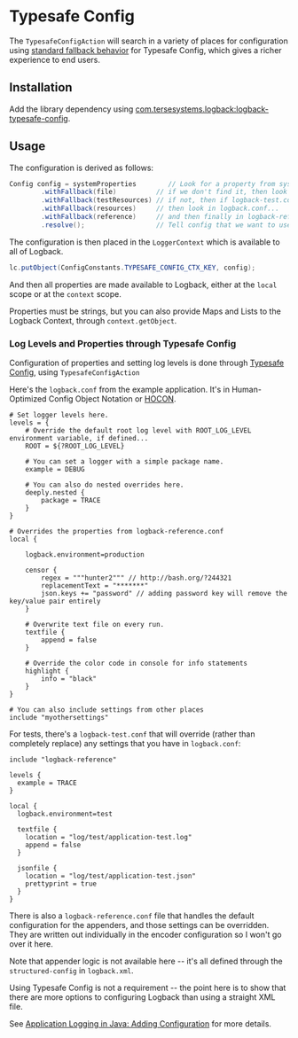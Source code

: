 # Typesafe Config

The `TypesafeConfigAction` will search in a variety of places for configuration using [standard fallback behavior](https://github.com/lightbend/config#standard-behavior) for Typesafe Config, which gives a richer experience to end users.

## Installation

Add the library dependency using [com.tersesystems.logback:logback-typesafe-config](https://mvnrepository.com/artifact/com.tersesystems.logback/logback-typesafe-config).

## Usage

The configuration is derived as follows:

```java
Config config = systemProperties        // Look for a property from system properties first...
        .withFallback(file)          // if we don't find it, then look in an explicitly defined file...
        .withFallback(testResources) // if not, then if logback-test.conf exists, look for it there...
        .withFallback(resources)     // then look in logback.conf...
        .withFallback(reference)     // and then finally in logback-reference.conf.
        .resolve();                  // Tell config that we want to use ${?ENV_VAR} type stuff.
```

The configuration is then placed in the `LoggerContext` which is available to all of Logback.

```java
lc.putObject(ConfigConstants.TYPESAFE_CONFIG_CTX_KEY, config);
```

And then all properties are made available to Logback, either at the `local` scope or at the `context` scope.

Properties must be strings, but you can also provide Maps and Lists to the Logback Context, through `context.getObject`.

### Log Levels and Properties through Typesafe Config

Configuration of properties and setting log levels is done through [Typesafe Config](https://github.com/lightbend/config#overview), using `TypesafeConfigAction`

Here's the `logback.conf` from the example application.  It's in Human-Optimized Config Object Notation or [HOCON](https://github.com/lightbend/config/blob/master/HOCON.md).

```hocon
# Set logger levels here.
levels = {
    # Override the default root log level with ROOT_LOG_LEVEL environment variable, if defined...
    ROOT = ${?ROOT_LOG_LEVEL}

    # You can set a logger with a simple package name.
    example = DEBUG

    # You can also do nested overrides here.
    deeply.nested {
        package = TRACE
    }
}

# Overrides the properties from logback-reference.conf
local {

    logback.environment=production

    censor {
        regex = """hunter2""" // http://bash.org/?244321
        replacementText = "*******"
        json.keys += "password" // adding password key will remove the key/value pair entirely
    }

    # Overwrite text file on every run.
    textfile {
        append = false
    }

    # Override the color code in console for info statements
    highlight {
        info = "black"
    }
}

# You can also include settings from other places
include "myothersettings"
```

For tests, there's a `logback-test.conf` that will override (rather than completely replace) any settings that you have in `logback.conf`:

```hocon
include "logback-reference"

levels {
  example = TRACE
}

local {
  logback.environment=test

  textfile {
    location = "log/test/application-test.log"
    append = false
  }

  jsonfile {
    location = "log/test/application-test.json"
    prettyprint = true
  }
}
```

There is also a `logback-reference.conf` file that handles the default configuration for the appenders, and those settings can be overridden.  They are written out individually in the encoder configuration so I won't go over it here.

Note that appender logic is not available here -- it's all defined through the `structured-config` in `logback.xml`.

Using Typesafe Config is not a requirement -- the point here is to show that there are more options to configuring Logback than using a straight XML file.

See [Application Logging in Java: Adding Configuration](https://tersesystems.com/blog/2019/05/05/application-logging-in-java-part-2/) for more details.
